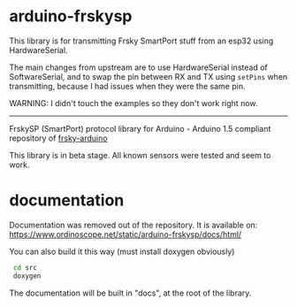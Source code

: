 # arduino-frskysp
This library is for transmitting Frsky SmartPort stuff from an esp32 using HardwareSerial.

The main changes from upstream are to use HardwareSerial instead of SoftwareSerial,
and to swap the pin between RX and TX using `setPins` when transmitting,
because I had issues when they were the same pin.

WARNING: I didn't touch the examples so they don't work right now.

---


FrskySP (SmartPort) protocol library for Arduino - Arduino 1.5 compliant repository of [frsky-arduino](https://github.com/jcheger/frsky-arduino)

This library is in beta stage. All known sensors were tested and seem to work.

# documentation
Documentation was removed out of the repository. It is available on: https://www.ordinoscope.net/static/arduino-frskysp/docs/html/

You can also build it this way (must install doxygen obviously)

````sh
 cd src
 doxygen
````

The documentation will be built in "docs", at the root of the library.
